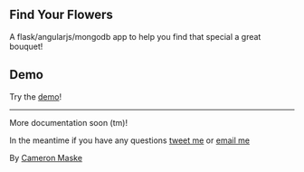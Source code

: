 Find Your Flowers
-----------------

A flask/angularjs/mongodb app to help you find that special a great bouquet!

Demo
----

Try the [demo](findyouflowers.herokuapp.com)!

-------
More documentation soon (tm)!

In the meantime if you have any questions [tweet me](http://twitter.com/cameronmaske) or [email me](mailto:cameronmaske@gmail.com)

By [Cameron Maske](http//cameronmaske.com)